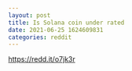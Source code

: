 ```yaml
--- 
layout: post 
title: Is Solana coin under rated 
date: 2021-06-25 1624609831 
categories: reddit 
--- 
```

https://redd.it/o7jk3r